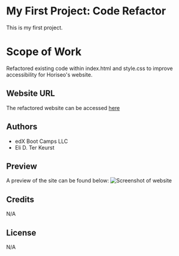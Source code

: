# My First Project: Code Refactor

This is my first project.

# Scope of Work

Refactored existing code within index.html and style.css to improve accessibility for Horiseo's website.

## Website URL

The refactored website can be accessed [here](https://crystal-coding-time.github.io/Horiseo-Optimization/)

## Authors

* edX Boot Camps LLC
* Eli D. Ter Keurst

## Preview 

A preview of the site can be found below:
![Screenshot of website](./assets/screenshot-first-project.png "Website Screenshot")

## Credits

N/A

## License

N/A